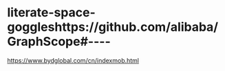 # literate-space-goggleshttps://github.com/alibaba/GraphScope#----

https://www.bydglobal.com/cn/indexmob.html
